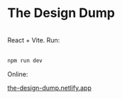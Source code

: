 # The Design Dump
<br>
React + Vite. Run: 
<br>
<br>

```sh
npm run dev
```
Online:
<br>

[the-design-dump.netlify.app](https://the-design-dump.netlify.app/)
